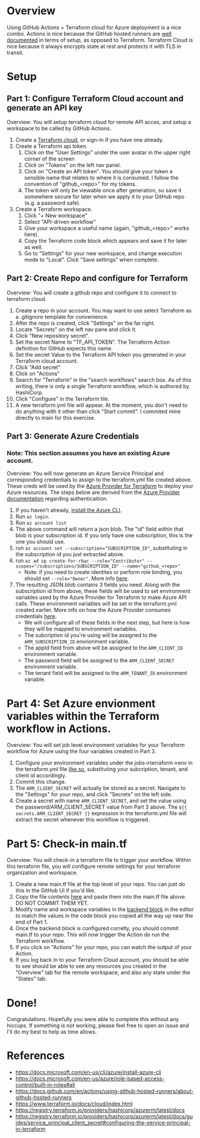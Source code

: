 # Overview

Using GitHub Actions + Terraform cloud for Azure deployment is a nice combo. Actions is nice because the GitHub hosted runners are [well documented](https://docs.github.com/en/actions/using-github-hosted-runners/about-github-hosted-runners) in terms of setup, as opposed to Terraform. Terraform Cloud is nice because it always encrypts state at rest and protects it with TLS in transit.

# Setup

## Part 1:  Configure Terraform Cloud account and generate an API key
Overview: You will setup terraform cloud for remote API acces, and setup a workspace to be called by GitHub Actions.
1. Create a [Terraform cloud](https://www.terraform.io/cloud), or sign-in if you have one already.
1. Create a Terraform api token.
   1. Click on the "User Settings" under the user avatar in the upper right corner of the screen
   1. Click on "Tokens" on the left nav panel.
   1. Click on "Create an API token". You should give your token a sensible name that relates to where it is consumed. I follow the convention of "github_\<repo\>" for my tokens.
   1. The token will only be viewable once after generation, so save it somewhere secure for later when we apply it to your GitHub repo (e.g. a password safe).
1. Create a Terraform workspace.
   1. Click "+ New workspace"
   1. Select "API-driven workflow"
   1. Give your workspace a useful name (again, "github_\<repo\>" works here).
   1. Copy the Terraform code block which appears and save it for later as well.
   1. Go to "Settings" for your new workspace, and change execution mode to "Local". Click "Save settings" when complete.

## Part 2: Create Repo and configure for Terraform
Overview: You will create a github repo and configure it to connect to terraform cloud.
1. Create a repo in your account. You may want to use select Terraform as a .gitignore template for convenience.
1. After the repo is created, click "Settings" on the far right.
1. Locate "Secrets" on the left nav pane and click it.
1. Click "New repository secret".
1. Set the secret Name to "TF_API_TOKEN". The Terraform Action definition for GitHub expects this name.
1. Set the secret Value to the Terraform API token you generated in your Terraform cloud account.
1. Click "Add secret"
1. Click on "Actions"
1. Search for "Terraform" in the "search workflows" search box. As of this writing, there is only a single Terraform workflow, which is authored by HashiCorp.
1. Click "Configure" in the Terraform tile.
1. A new terraform.yml file will appear. At the moment, you don't need to do anything with it other than click "Start commit". I commited mine directly to main for this exercise.

## Part 3: Generate Azure Credentials
### Note: This section assumes you have an existing Azure account.
Overview: You will now generate an Azure Service Principal and corresponding credentials to assign to the terraform.yml file created above. These creds will be used by the [Azure Provider for Terraform](https://registry.terraform.io/providers/hashicorp/azurerm/latest/docs) to deploy your Azure resources. The steps below are derived from the [Azure Provider documentation](https://registry.terraform.io/providers/hashicorp/azurerm/latest/docs/guides/service_principal_client_secret) regarding authenticaition.

1. If you haven't already, [install the Azure CLI](https://docs.microsoft.com/en-us/cli/azure/install-azure-cli).
1. Run `az login`.
1. Run `az account list`
1. The above command will return a json blob. The "id" field within that blob is your subscription id. If you only have one subscription, this is the one you should use.
1. run `az account set --subscription="SUBSCRIPTION_ID"`, substituting in the subscription id you just extracted above.
1. run `az ad sp create-for-rbac --role="Contributor" --scopes="/subscriptions/SUBSCRIPTION_ID" --name="github_<repo>"`
   * Note: if you need to create identites or perform role binding, you should set `--role="Owner"`. More info [here](https://docs.microsoft.com/en-us/azure/role-based-access-control/built-in-roles#all).
1. The resulting JSON blob contains 3 fields you need. Along with the subscription id from above, these fields will be used to set environment variables used by the Azure Provider for Terraform to make Azure API calls. These environment variables will be set in the terraform.yml created earlier. More info on how the Azure Provider consumes credentials [here](https://registry.terraform.io/providers/hashicorp/azurerm/latest/docs/guides/service_principal_client_secret#configuring-the-service-principal-in-terraform).
   * We will configure all of these fields in the next step, but here is how they will be mapped to environment variables.
   * The subcription id you're using  will be assigned to the `ARM_SUBSCRIPTION_ID` envrionment variable.
   * The appId field from above will be assigned to the `ARM_CLIENT_ID` environment variable.
   * The password field will be assigned to the `ARM_CLIENT_SECRET` environment variable.
   * The tenant field will be assigned to the `ARM_TENANT_ID` environment variable.

# Part 4: Set Azure envionment variables within the Terraform workflow in Actions.
Overview: You will set job level environment variables for your Terraform workflow for Azure using the four variables created in Part 3.

1. Configure your environment variables under the jobs->terraform->env in the terraform.yml file [like so](https://github.com/jcetina/tf_azure_poc/blob/809a7c5e6022413765fec74bc18929667b95475e/.github/workflows/terraform.yml#L58-L62), substituting your subcription, tenant, and client id accordingly.
1. Commit this change.
1. The `ARM_CLIENT_SECRET` will actually be stored as a secret. Navigate to the "Settings" for your repo, and click "Secrets" on the left side.
1. Create a secret with name `ARM_CLIENT_SECRET`, and set the value using the password/ARM_CLIENT_SECRET value from Part 3 above. The `${{ secrets.ARM_CLIENT_SECRET }}` expression in the terraform.yml file will extract the secret whenever this workflow is triggered.

# Part 5: Check-in main.tf
Overview: You will check-in a terraform file to trigger your workflow. Within this terraform file, you will configure remote settings for your terraform organization and workspace.
1. Create a new main.tf file at the top level of your repo. You can just do this in the GitHub UI if you'd like.
1. Copy the file contents [here](https://github.com/jcetina/tf_azure_poc/blob/8f9e59c4cabfb5cf278e9b609ea064b94c5fef79/main.tf) and paste them into the main.tf file above. DO NOT COMMIT THEM YET.
1. Modify name and workspace variables in the [backend block]((https://github.com/jcetina/tf_azure_poc/blob/8f9e59c4cabfb5cf278e9b609ea064b94c5fef79/main.tf#L12-L18)) in the editor to match the values in the code block you copied all the way up near the end of Part 1.
1. Once the backend block is configured corretly, you should commit main.tf to your repo. This will now trigger the Action do run the Terraform workflow.
1. If you click on "Actions" for your repo, you can watch the output of your Action.
1. If you log back in to your Terraform Cloud account, you should be able to see should be able to see any resources you created in the "Overview" tab for the remote workspace, and also any state under the "States" tab.
   
# Done!
Congratulations. Hopefully you were able to complete this without any hiccups. If something is not working, please feel free to open an issue and I'll do my best to help as time allows.

# References
* https://docs.microsoft.com/en-us/cli/azure/install-azure-cli
* https://docs.microsoft.com/en-us/azure/role-based-access-control/built-in-roles#all
* https://docs.github.com/en/actions/using-github-hosted-runners/about-github-hosted-runners
* https://www.terraform.io/docs/cloud/index.html
* https://registry.terraform.io/providers/hashicorp/azurerm/latest/docs
* https://registry.terraform.io/providers/hashicorp/azurerm/latest/docs/guides/service_principal_client_secret#configuring-the-service-principal-in-terraform
